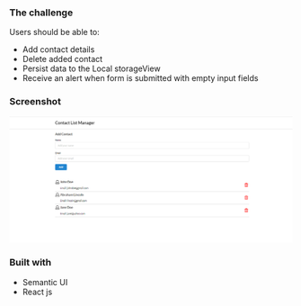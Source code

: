 ### The challenge

Users should be able to:

- Add contact details
- Delete added contact
- Persist data to the Local storageView
- Receive an alert when form is submitted with empty input fields

### Screenshot

![](./src/images/screenshot.png)

### Built with

- Semantic UI
- React js
